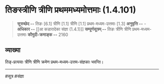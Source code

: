 # तिङस्त्रीणि त्रीणि प्रथममध्यमोत्तमाः (1.4.101)
> **सूत्रच्छेद --** तिङः [6.1] त्रीणि [1.1] त्रीणि [1.1] प्रथम-मध्यम-उत्तमाः [1.3]
> **अनुवृत्ति --** -
> **अधिकार --** [[आ कडारादेका संज्ञा (1.4.1)]]
> **सम्पूर्णसूत्रम् --** तिङः त्रीणि त्रीणि प्रथम-मध्यम-उत्तमाः
> **कौमुदी-क्रमाङ्क --** 2160

## व्याख्या

तिङ्-प्रत्ययाः त्रीणि त्रीणि क्रमेण प्रथम-मध्यम-उत्तम-संज्ञकाः भवन्ति।

---
#सूत्र #संज्ञा 
